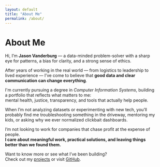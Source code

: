 ```yaml
---
layout: default
title: "About Me"
permalink: /about/
---
```


# About Me

Hi, I’m **Jason Vanderburg** — a data-minded problem-solver with a sharp eye for patterns, a bias for clarity, and a strong sense of ethics.

After years of working in the real world — from logistics to leadership to lived experience — I’ve come to believe that **good data and clear communication can change everything**.

I'm currently pursuing a degree in *Computer Information Systems*, building a portfolio that reflects what matters to me:  
mental health, justice, transparency, and tools that actually help people.

When I’m not analyzing datasets or experimenting with new tech, you’ll probably find me troubleshooting something in the driveway, mentoring my kids, or asking why we ever normalized clickbait dashboards.

I’m not looking to work for companies that chase profit at the expense of people.  
**I care about meaningful work, practical solutions, and leaving things better than we found them.**

Want to know more or see what I’ve been building?  
Check out my [projects](https://jason-vanderburg.githubio/README-for-life/projects/) or visit [GitHub](https://github.com/jason-vanderburg).